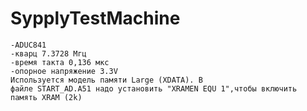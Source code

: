 # SypplyTestMachine

	-ADUC841
	-кварц 7.3728 Мгц
	-время такта 0,136 мкс
	-опорное напряжение 3.3V
	Используется модель памяти Large (XDATA). В
	файле START_AD.A51 надо установить "XRAMEN EQU 1",чтобы включить
	память XRAM (2k)								 
